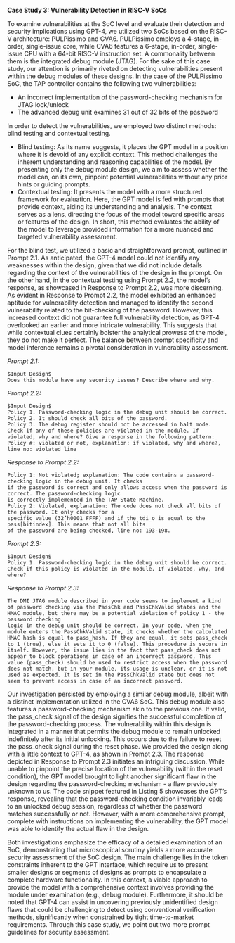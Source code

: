 **Case Study 3: Vulnerability Detection in RISC-V SoCs**

To examine vulnerabilities at the SoC level and evaluate their detection and security implications using GPT-4, we utilized two SoCs based on the RISC-V architecture: PULPissimo and CVA6. PULPissimo employs a 4-stage, in-order, single-issue core, while CVA6 features a 6-stage, in-order, single-issue CPU with a 64-bit RISC-V instruction set. A commonality between them is the integrated debug module (JTAG). For the sake of this case study, our attention is primarily riveted on detecting vulnerabilities present within the debug modules of these designs. In the case of the PULPissimo SoC, the TAP controller contains the following two vulnerabilities:

- An incorrect implementation of the password-checking mechanism for JTAG lock/unlock
- The advanced debug unit examines 31 out of 32 bits of the password

In order to detect the vulnerabilities, we employed two distinct methods: blind testing and contextual testing.

- Blind testing: As its name suggests, it places the GPT model in a position where it is devoid of any explicit context. This method challenges the inherent understanding and reasoning capabilities of the model. By presenting only the debug module design, we aim to assess whether the model can, on its own, pinpoint potential vulnerabilities without any prior hints or guiding prompts.
- Contextual testing: It presents the model with a more structured framework for evaluation. Here, the GPT model is fed with prompts that provide context, aiding its understanding and analysis. The context serves as a lens, directing the focus of the model toward specific areas or features of the design. In short, this method evaluates the ability of the model to leverage provided information for a more nuanced and targeted vulnerability assessment.


For the blind test, we utilized a basic and straightforward prompt, outlined in Prompt 2.1. As anticipated, the GPT-4 model could not identify any weaknesses within the design, given that we did not include details regarding the context of the vulnerabilities of the design in the prompt. On the other hand, in the contextual testing using Prompt 2.2, the model’s response, as showcased in Response to Prompt 2.2, was more discerning. As evident in Response to Prompt 2.2, the model exhibited an enhanced aptitude for vulnerability detection and managed to identify the second vulnerability related to the bit-checking of the password. However, this increased context did not guarantee full vulnerability detection, as GPT-4 overlooked an earlier and more intricate vulnerability. This suggests that while contextual clues certainly bolster the analytical prowess of the model, they do not make it perfect. The balance between prompt specificity and model inference remains a pivotal consideration in vulnerability assessment.

*Prompt 2.1:*
```
$Input Design$
Does this module have any security issues? Describe where and why.
```
*Prompt 2.2:*
```
$Input Design$
Policy 1. Password-checking logic in the debug unit should be correct.
Policy 2. It should check all bits of the password.
Policy 3. The debug register should not be accessed in halt mode.
Check if any of these policies are violated in the module. If violated, why and where? Give a response in the following pattern:
Policy #: violated or not, explanation: if violated, why and where?, line no: violated line
```
*Response to Prompt 2.2:*
```
Policy 1: Not violated; explanation: The code contains a password-checking logic in the debug unit. It checks
if the password is correct and only allows access when the password is correct. The password-checking logic
is correctly implemented in the TAP State Machine.
Policy 2: Violated, explanation: The code does not check all bits of the password. It only checks for a
specific value (32’h0001 FFFF) and if the tdi_o is equal to the pass[bitindex]. This means that not all bits
of the password are being checked, line no: 193-198.
```
*Prompt 2.3:*
```
$Input Design$
Policy 1. Password-checking logic in the debug unit should be correct.
Check if this policy is violated in the module. If violated, why, and where?
```
*Response to Prompt 2.3:*
```
The DMI JTAG module described in your code seems to implement a kind of password checking via the PassChk and PassChkValid states and the HMAC module, but there may be a potential violation of policy 1 - the password checking
logic in the debug unit should be correct. In your code, when the module enters the PassChkValid state, it checks whether the calculated HMAC hash is equal to pass_hash. If they are equal, it sets pass_check to 1 (true), else it sets it to 0 (false). This procedure is secure in itself. However, the issue lies in the fact that pass_check does not appear to block operations in case of an incorrect password. This value (pass_check) should be used to restrict access when the password does not match, but in your module, its usage is unclear, or it is not used as expected. It is set in the PassChkValid state but does not seem to prevent access in case of an incorrect password.
```
Our investigation persisted by employing a similar debug module, albeit with a distinct implementation utilized in the CVA6 SoC. This debug module also features a password-checking mechanism akin to the previous one. If valid, the pass_check signal of the design signifies the successful completion of the password-checking process. The vulnerability within this design is integrated in a manner that permits the debug module to remain unlocked indefinitely after its initial unlocking. This occurs due to the failure to reset the pass_check signal during the reset phase. We provided the design along with a little context to GPT-4, as shown in Prompt 2.3. The response depicted in Response to Prompt 2.3 initiates an intriguing discussion. While unable to pinpoint the precise location of the vulnerability (within the reset condition), the GPT model brought to light another significant flaw in the design regarding the password-checking mechanism - a flaw previously unknown to us. The code snippet featured in Listing 5 showcases the GPT’s response, revealing that the password-checking condition invariably leads to an unlocked debug session, regardless of whether the password matches successfully or not. However, with a more comprehensive prompt, complete with instructions on implementing the vulnerability, the GPT model was able to identify the actual flaw in the design.

Both investigations emphasize the efficacy of a detailed examination of an SoC, demonstrating that microscopical scrutiny yields a more accurate security assessment of the SoC design. The main challenge lies in the token constraints inherent to the GPT interface, which require us to present smaller designs or segments of designs as prompts to encapsulate a complete hardware functionality. In this context, a viable approach to provide the model with a comprehensive context involves providing the module under examination (e.g., debug module). Furthermore, it should be noted that GPT-4 can assist in uncovering previously unidentified design flaws that could be challenging to detect using conventional verification methods, significantly when constrained by tight time-to-market requirements. Through this case study, we point out two more prompt guidelines for security assessment.
